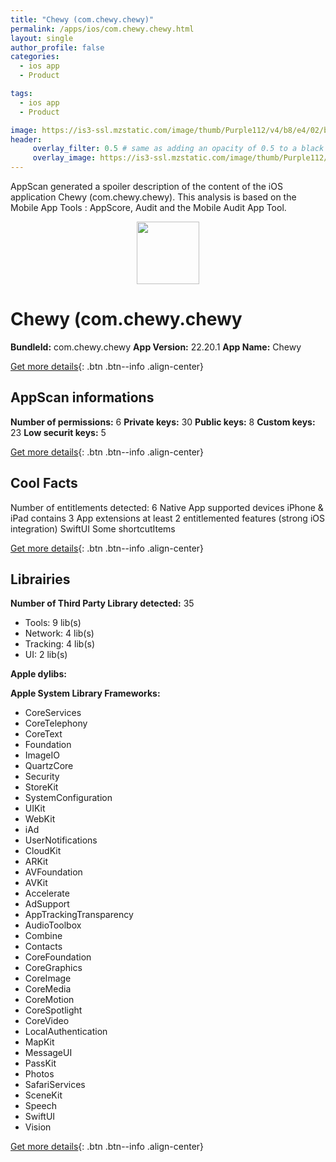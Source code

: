 ```yaml
---
title: "Chewy (com.chewy.chewy)"
permalink: /apps/ios/com.chewy.chewy.html
layout: single
author_profile: false
categories: 
  - ios app 
  - Product 

tags: 
  - ios app 
  - Product 

image: https://is3-ssl.mzstatic.com/image/thumb/Purple112/v4/b8/e4/02/b8e402be-7928-10d0-f192-14c1d9194a9b/AppIcon-0-1x_U007emarketing-0-10-0-sRGB-85-220.png/512x512bb.jpg
header: 
     overlay_filter: 0.5 # same as adding an opacity of 0.5 to a black background
     overlay_image: https://is3-ssl.mzstatic.com/image/thumb/Purple112/v4/b8/e4/02/b8e402be-7928-10d0-f192-14c1d9194a9b/AppIcon-0-1x_U007emarketing-0-10-0-sRGB-85-220.png/512x512bb.jpg
---
```

AppScan generated a spoiler description of the content of the iOS application Chewy (com.chewy.chewy). This analysis is based on the Mobile App Tools : AppScore, Audit and the Mobile Audit App Tool.

  
  
<div style="text-align: center;"><img src="https://is3-ssl.mzstatic.com/image/thumb/Purple112/v4/b8/e4/02/b8e402be-7928-10d0-f192-14c1d9194a9b/AppIcon-0-1x_U007emarketing-0-10-0-sRGB-85-220.png/512x512bb.jpg" width="100" height="100"></div>  
  
# Chewy (com.chewy.chewy

**BundleId:** com.chewy.chewy
**App Version:** 22.20.1
**App Name:** Chewy


[Get more details](/pricing.html){: .btn .btn--info .align-center}  
  
## AppScan informations 

**Number of permissions:** 6
**Private keys:** 30
**Public keys:** 8
**Custom keys:** 23
**Low securit keys:** 5
  
[Get more details](/pricing.html){: .btn .btn--info .align-center}

## Cool Facts

Number of entitlements detected: 6
Native App
supported devices iPhone & iPad
contains 3 App extensions
at least 2 entitlemented features (strong iOS integration)
SwiftUI
Some shortcutItems 
  
[Get more details](/pricing.html){: .btn .btn--info .align-center}

## Librairies 
**Number of Third Party Library detected:** 35
- Tools: 9 lib(s)
- Network: 4 lib(s)
- Tracking: 4 lib(s)
- UI: 2 lib(s)

**Apple dylibs:**


**Apple System Library Frameworks:**
- CoreServices
- CoreTelephony
- CoreText
- Foundation
- ImageIO
- QuartzCore
- Security
- StoreKit
- SystemConfiguration
- UIKit
- WebKit
- iAd
- UserNotifications
- CloudKit
- ARKit
- AVFoundation
- AVKit
- Accelerate
- AdSupport
- AppTrackingTransparency
- AudioToolbox
- Combine
- Contacts
- CoreFoundation
- CoreGraphics
- CoreImage
- CoreMedia
- CoreMotion
- CoreSpotlight
- CoreVideo
- LocalAuthentication
- MapKit
- MessageUI
- PassKit
- Photos
- SafariServices
- SceneKit
- Speech
- SwiftUI
- Vision


  
[Get more details](/pricing.html){: .btn .btn--info .align-center}

